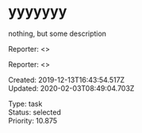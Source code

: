 # yyyyyyy

nothing, but some description

Reporter:  <>

Reporter:  <>

Created: 2019-12-13T16:43:54.517Z  
Updated: 2020-02-03T08:49:04.703Z

Type: task  
Status: selected  
Priority: 10.875
